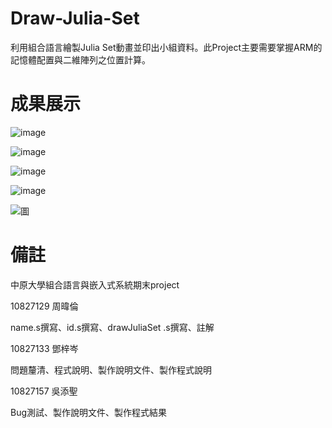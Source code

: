# Draw-Julia-Set
  利用組合語言繪製Julia Set動畫並印出小組資料。此Project主要需要掌握ARM的記憶體配置與二維陣列之位置計算。
  
# 成果展示
![image](https://user-images.githubusercontent.com/95120819/192147135-69d4537d-ff49-4582-86a7-db53ba1a4a08.png)

![image](https://user-images.githubusercontent.com/95120819/192147141-5e6de932-3e23-43e0-9fde-b3af2e34673a.png)

![image](https://user-images.githubusercontent.com/95120819/192147155-d51502f2-4f80-4361-bca5-edb9090638c3.png)

![image](https://user-images.githubusercontent.com/95120819/192147169-d05b7096-c11b-4210-afa8-c045c70358d9.png)

![圖](https://user-images.githubusercontent.com/95120819/192147077-93c40525-f873-41f7-82ea-cbb568d183e2.png)


# 備註
中原大學組合語言與嵌入式系統期末project

10827129 周暐倫

  name.s撰寫、id.s撰寫、drawJuliaSet .s撰寫、註解

10827133 鄧梓岑

  問題釐清、程式說明、製作說明文件、製作程式說明

10827157 吳添聖
	
  Bug測試、製作說明文件、製作程式結果
